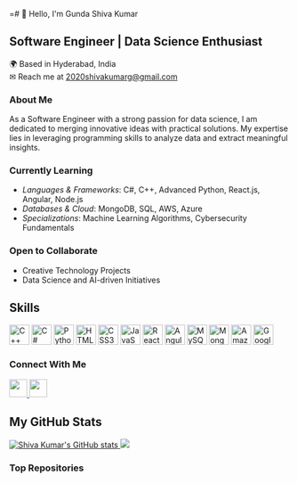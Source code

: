 =# 👋 Hello, I'm Gunda Shiva Kumar 

## Software Engineer | Data Science Enthusiast

🌍  Based in Hyderabad, India  
✉  Reach me at [2020shivakumarg@gmail.com](mailto:2020shivakumarg@gmail.com)

### About Me
As a Software Engineer with a strong passion for data science, I am dedicated to merging innovative ideas with practical solutions. My expertise lies in leveraging programming skills to analyze data and extract meaningful insights.

### Currently Learning
- *Languages & Frameworks*: C#, C++, Advanced Python, React.js, Angular, Node.js
- *Databases & Cloud*: MongoDB, SQL, AWS, Azure
- *Specializations*: Machine Learning Algorithms, Cybersecurity Fundamentals

### Open to Collaborate
- Creative Technology Projects
- Data Science and AI-driven Initiatives

## Skills
<p align="left">
  <!-- Programming Languages -->
  <img src="https://raw.githubusercontent.com/danielcranney/readme-generator/main/public/icons/skills/cplusplus-colored.svg" width="36" height="36" alt="C++" />
  <img src="https://raw.githubusercontent.com/danielcranney/readme-generator/main/public/icons/skills/csharp-colored.svg" width="36" height="36" alt="C#" />
  <img src="https://raw.githubusercontent.com/danielcranney/readme-generator/main/public/icons/skills/python-colored.svg" width="36" height="36" alt="Python" />
  <!-- Web Technologies -->
  <img src="https://raw.githubusercontent.com/danielcranney/readme-generator/main/public/icons/skills/html5-colored.svg" width="36" height="36" alt="HTML5" />
  <img src="https://raw.githubusercontent.com/danielcranney/readme-generator/main/public/icons/skills/css3-colored.svg" width="36" height="36" alt="CSS3" />
  <img src="https://raw.githubusercontent.com/danielcranney/readme-generator/main/public/icons/skills/javascript-colored.svg" width="36" height="36" alt="JavaScript" />
  <!-- Frameworks and Libraries -->
  <img src="https://raw.githubusercontent.com/danielcranney/readme-generator/main/public/icons/skills/react-colored.svg" width="36" height="36" alt="React" />
  <img src="https://raw.githubusercontent.com/danielcranney/readme-generator/main/public/icons/skills/angularjs-colored.svg" width="36" height="36" alt="Angular" />
  <!-- Databases -->
  <img src="https://raw.githubusercontent.com/danielcranney/readme-generator/main/public/icons/skills/mysql-colored.svg" width="36" height="36" alt="MySQL" />
  <img src="https://raw.githubusercontent.com/danielcranney/readme-generator/main/public/icons/skills/mongodb-colored.svg" width="36" height="36" alt="MongoDB" />
  <!-- Cloud and Others -->
  <img src="https://raw.githubusercontent.com/danielcranney/readme-generator/main/public/icons/skills/aws-colored.svg" width="36" height="36" alt="Amazon Web Services" />
  <img src="https://raw.githubusercontent.com/danielcranney/readme-generator/main/public/icons/skills/googlecloud-colored.svg" width="36" height="36" alt="Google Cloud" />
</p>

### Connect With Me
<p align="left">
  <a href="https://www.github.com/shivakumar04" target="_blank">
    <img src="https://raw.githubusercontent.com/danielcranney/readme-generator/main/public/icons/socials/github.svg" width="32" height="32" />
  </a>
  <a href="https://www.linkedin.com/in/helloshivakumar/" target="_blank">
    <img src="https://raw.githubusercontent.com/danielcranney/readme-generator/main/public/icons/socials/linkedin.svg" width="32" height="32" />
  </a>
</p>

## My GitHub Stats
<a href="http://www.github.com/shivakumar04">
  <img src="https://github-readme-stats.vercel.app/api?username=shivakumar04&show_icons=true&theme=dark&count_private=true" alt="Shiva Kumar's GitHub stats" />
</a>
<a href="http://www.github.com/shivakumar04">
  <img src="https://github-readme-streak-stats.herokuapp.com/?user=shivakumar04&theme=dark" />
</a>

### Top Repositories
<!-- You can add your top repositories here using GitHub's markdown syntax for repositories -->
